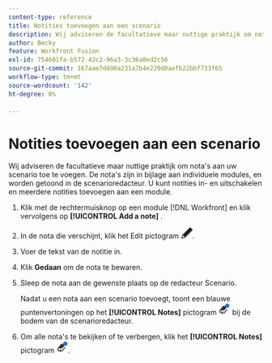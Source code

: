 ```yaml
---
content-type: reference
title: Notities toevoegen aan een scenario
description: Wij adviseren de facultatieve maar nuttige praktijk om nota's over elke module toe te voegen.
author: Becky
feature: Workfront Fusion
exl-id: 754601fa-b572-42c2-96a3-3c36a8ed2c56
source-git-commit: 167aae7d490a231a7b4e220d0aefb22bbf733f65
workflow-type: tm+mt
source-wordcount: '142'
ht-degree: 0%

---
```


# Notities toevoegen aan een scenario

Wij adviseren de facultatieve maar nuttige praktijk om nota&#39;s aan uw scenario toe te voegen. De nota&#39;s zijn in bijlage aan individuele modules, en worden getoond in de scenarioredacteur. U kunt notities in- en uitschakelen en meerdere notities toevoegen aan een module.

1. Klik met de rechtermuisknop op een module [!DNL Workfront] en klik vervolgens op **[!UICONTROL Add a note]** .
1. In de nota die verschijnt, klik het Edit pictogram ![ uitgeven pictogram ](assets/edit-note.png).
1. Voer de tekst van de notitie in.
1. Klik **Gedaan** om de nota te bewaren.
1. Sleep de nota aan de gewenste plaats op de redacteur Scenario.

   Nadat u een nota aan een scenario toevoegt, toont een blauwe puntenvertoningen op het **[!UICONTROL Notes]** pictogram ![ pictogram van Nota&#39;s met punt ](assets/notes-icon-w-dot.png) bij de bodem van de scenarioredacteur.

1. Om alle nota&#39;s te bekijken of te verbergen, klik het **[!UICONTROL Notes]** pictogram ![ pictogram van Nota&#39;s met punt ](assets/notes-icon-w-dot.png).

